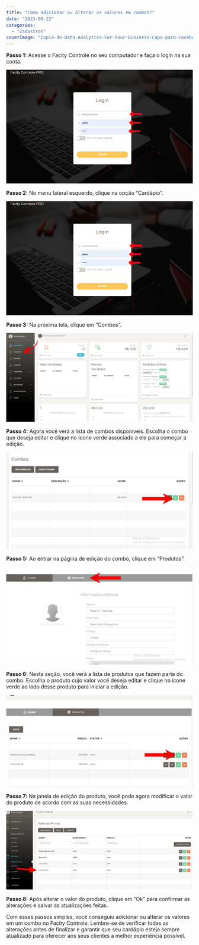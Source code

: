 ```yaml
---
title: "Como adicionar ou alterar os valores em combos?"
date: "2023-08-22"
categories: 
  - "cadastros"
coverImage: "Copia-de-Data-Analytics-For-Your-Business-Capa-para-Facebook-1640-×-724-px-14.png"
---
```


**Passo 1:** Acesse o Facity Controle no seu computador e faça o login na sua conta.

![](images/image-2.png)

**Passo 2:** No menu lateral esquerdo, clique na opção “Cardápio”.

![](images/image-3.png)

**Passo 3:** Na próxima tela, clique em “Combos”.

![](images/image-4.png)

**Passo 4:** Agora você verá a lista de combos disponíveis. Escolha o combo que deseja editar e clique no ícone verde associado a ele para começar a edição.

![](images/1-1-1024x529.png)

**Passo 5:** Ao entrar na página de edição do combo, clique em “Produtos”.

![](images/2-1-1024x535.png)

**Passo 6:** Nesta seção, você verá a lista de produtos que fazem parte do combo. Escolha o produto cujo valor você deseja editar e clique no ícone verde ao lado desse produto para iniciar a edição.

![](images/3-1024x502.png)

**Passo 7:** Na janela de edição do produto, você pode agora modificar o valor do produto de acordo com as suas necessidades.

![](images/4.png)

**Passo 8:** Após alterar o valor do produto, clique em “Ok” para confirmar as alterações e salvar as atualizações feitas.

Com esses passos simples, você conseguiu adicionar ou alterar os valores em um combo no Facity Controle. Lembre-se de verificar todas as alterações antes de finalizar e garantir que seu cardápio esteja sempre atualizado para oferecer aos seus clientes a melhor experiência possível.
